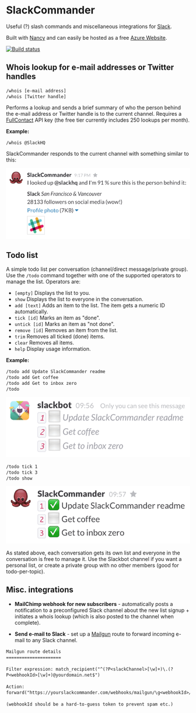 # SlackCommander

Useful (?) slash commands and miscellaneous integrations for [Slack](https://slack.com/).

Built with [Nancy](http://nancyfx.org/) and can easily be hosted as a free
[Azure Website](http://azure.microsoft.com/en-us/documentation/services/websites/).

[![Build status](https://ci.appveyor.com/api/projects/status/yki2s9y81vw2h7wn/branch/master)](https://ci.appveyor.com/project/Hihaj/slackcommander/branch/master)


## Whois lookup for e-mail addresses or Twitter handles

```
/whois [e-mail address]
/whois [Twitter handle]
```

Performs a lookup and sends a brief summary of who the person behind the e-mail 
address or Twitter handle is to the current channel. Requires a 
[FullContact](http://www.fullcontact.com/developer/person-api/) API key
(the free tier currently includes 250 lookups per month).

**Example:**

```
/whois @SlackHQ
```

SlackCommander responds to the current channel with something similar to this:

![SlackCommander /whois example response](https://raw.githubusercontent.com/Hihaj/SlackCommander/master/whois-result.png)


## Todo list

A simple todo list per conversation (channel/direct message/private group).
Use the `/todo` command together with one of the supported operators to 
manage the list. Operators are:

- `[empty]` Displays the list to you.
- `show` Displays the list to everyone in the conversation.
- `add [text]` Adds an item to the list. The item gets a numeric ID automatically.
- `tick [id]` Marks an item as "done".
- `untick [id]` Marks an item as "not done".
- `remove [id]` Removes an item from the list.
- `trim` Removes all ticked (done) items.
- `clear` Removes all items.
- `help` Display usage information.

**Example:**

```
/todo add Update SlackCommander readme
/todo add Get coffee
/todo add Get to inbox zero
/todo
```

![SlackCommander /todo response](https://raw.githubusercontent.com/Hihaj/SlackCommander/master/todo-private.png)

```
/todo tick 1
/todo tick 3
/todo show
```

![SlackCommander /todo show response](https://raw.githubusercontent.com/Hihaj/SlackCommander/master/todo-public.png)

As stated above, each conversation gets its own list and everyone in the
conversation is free to manage it. Use the Slackbot channel if you want a
personal list, or create a private group with no other members (good for
todo-per-topic).


## Misc. integrations

- **MailChimp webhook for new subscribers** - automatically posts a notification
  to a preconfigured Slack channel about the new list signup + initiates a whois 
  lookup (which is also posted to the channel when complete).

- **Send e-mail to Slack** - set up a [Mailgun](https://mailgun.com) route to 
  forward incoming e-mail to any Slack channel.

```
Mailgun route details
=====================

Filter expression: match_recipient("^(?P<slackChannel>[\w]+)\.(?P<webhookId>[\w]+)@yourdomain.net$")

Action: forward("https://yourslackcommander.com/webhooks/mailgun/\g<webhookId>/\g<slackChannel>")

(webhookId should be a hard-to-guess token to prevent spam etc.)
```
